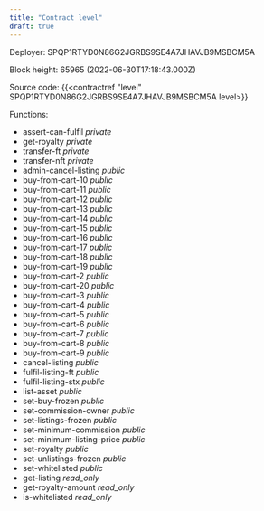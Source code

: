 ```yaml
---
title: "Contract level"
draft: true
---
```

Deployer: SPQP1RTYD0N86G2JGRBS9SE4A7JHAVJB9MSBCM5A


 



Block height: 65965 (2022-06-30T17:18:43.000Z)

Source code: {{<contractref "level" SPQP1RTYD0N86G2JGRBS9SE4A7JHAVJB9MSBCM5A level>}}

Functions:

* assert-can-fulfil _private_
* get-royalty _private_
* transfer-ft _private_
* transfer-nft _private_
* admin-cancel-listing _public_
* buy-from-cart-10 _public_
* buy-from-cart-11 _public_
* buy-from-cart-12 _public_
* buy-from-cart-13 _public_
* buy-from-cart-14 _public_
* buy-from-cart-15 _public_
* buy-from-cart-16 _public_
* buy-from-cart-17 _public_
* buy-from-cart-18 _public_
* buy-from-cart-19 _public_
* buy-from-cart-2 _public_
* buy-from-cart-20 _public_
* buy-from-cart-3 _public_
* buy-from-cart-4 _public_
* buy-from-cart-5 _public_
* buy-from-cart-6 _public_
* buy-from-cart-7 _public_
* buy-from-cart-8 _public_
* buy-from-cart-9 _public_
* cancel-listing _public_
* fulfil-listing-ft _public_
* fulfil-listing-stx _public_
* list-asset _public_
* set-buy-frozen _public_
* set-commission-owner _public_
* set-listings-frozen _public_
* set-minimum-commission _public_
* set-minimum-listing-price _public_
* set-royalty _public_
* set-unlistings-frozen _public_
* set-whitelisted _public_
* get-listing _read_only_
* get-royalty-amount _read_only_
* is-whitelisted _read_only_
